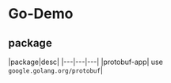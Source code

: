 # Go-Demo

## package

|package|desc|
|---|---|---|
|protobuf-app| use `google.golang.org/protobuf`|

